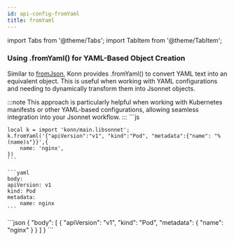 ```yaml
---
id: api-config-fromYaml
title: fromYaml
---
```


import Tabs from '@theme/Tabs';
import TabItem from '@theme/TabItem';

### Using .fromYaml() for YAML-Based Object Creation

Similar to [fromJson](api-config-fromJson), Konn provides .fromYaml() to convert YAML text into an equivalent object. This is useful when working with YAML configurations and needing to dynamically transform them into Jsonnet objects.

:::note
This approach is particularly helpful when working with Kubernetes manifests or other YAML-based configurations, allowing seamless integration into your Jsonnet workflow.
:::
<Tabs>
    <TabItem value="jsonnet" label="Jsonnet" default>
    ```js

    local k = import 'konn/main.libsonnet';
    k.fromYaml('{"apiVersion":"v1", "kind":"Pod", "metadata":{"name": "%(name)s"}}',{
        name: 'nginx',
    })
    ```
  </TabItem>
  <TabItem value="yaml" label="YAML Output">

    ```yaml
    body:
    apiVersion: v1
    kind: Pod
    metadata:
        name: nginx
    ```
  </TabItem>
  <TabItem value="json" label="JSON Output">
    ```json
    {
      "body": [
         {
            "apiVersion": "v1",
            "kind": "Pod",
            "metadata": {
              "name": "nginx"
            }
         }
      ]
    }
    ```  
    </TabItem>
</Tabs>